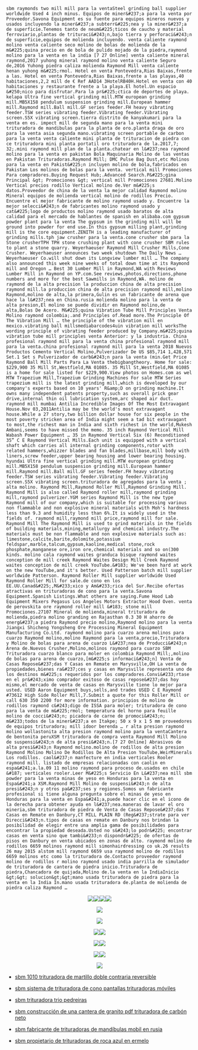 
```
sbm raymonds two mill mill para la ventaSteel grinding ball supplier worldwide Used 4 inch minus. Equipos de miner&#237;a para la venta por Proveedor.Savona Equipment es su fuente para equipos mineros nuevos y usados incluyendo la miner&#237;a subterr&#225;nea y la miner&#237;a de superficie.Tenemos tanto de neum&#225;ticos de caucho y material ferroviario,plantas de trituraci&#243;n,bajo tierra y perforaci&#243;n de superficie,equipos de molienda incluyendo. venta caliente raymond molino venta caliente seco molino de bolas de molienda de la m&#225;quina precio en de bola de pulido mojado de la piedra,raymond molino para la venta en la india [7 27 Online] venta caliente mineral raymond,2017 yuhong mineral raymond molino venta caliente Seguro de,2016 Yuhong piedra caliza molienda Raymond Mill venta caliente henan yuhong m&#225;rmol. Hotel en venta Pontevedra,Rias Baixas,frente a las. Hotel en venta Pontevedra,Rias Baixas,frente a las playas,40 habitaciones,2,2 mill de € Ref AAD14 3HotelRB40H.Hotel en venta con 40 habitaciones y restaurante frente a la playa.El hotel.Un espacio &#250;nico para disfrutar.Para la pr&#225;ctica de deportes de playa. kelapa Ultra fine vertical grinding mill.MTW european grinding mill.MB5X158 pendulum suspension grinding mill.European hammer mill.Raymond mill.Ball mill.GF series feeder.FH heavy vibrating feeder.TSW series vibrating feeder.Vibrating feeder.Vibrating screen.S5X vibrating screen.tierra distrito de kanyakumari para la venta en es. impect mill de segunda mano para la venta mini trituradora de mandibulas para la planta de oro.planta draga de oro para la venta asia segunda mano.vibrating screen portable de carbon para la venta venta caliente mini planta de trituracion de piedra con ce trituradora mini planta portatil oro trituradora de la.2017,7; 32;.mini raymond mill plan de la planta.chatear en l&#237;nea raymond molino para la venta en pakistan Bola Maquinaria Molino de las ventas en Pakistan Trituradoras.Raymond Mill; DMC Pulse Bag Dust,etc Molinos para la venta en Pakist&#225;n incluyen molino de bola,fabricados en Pakistan Los molinos de bolas para la venta. vertical mill Promociones Para compradores.Buying Request Hub;.Advanced Search.P&#225;gina Principal &gt; Promociones &gt; vertical mill Promociones 27681.Molino Vertical precios rodillo Vertical molino de.Ver m&#225;s datos.Proveedor de china de la venta la mejor calidad Raymond molino Mineral equipos de molienda vertical molino de rodillos Precio. Encuentre el mejor fabricante de molino raymond usado y. Encuentre la mejor selecci&#243;n de fabricantes molino raymond usado y cat&#225;logo de productos molino raymond usado baratos de alta calidad para el mercado de hablantes de spanish en alibaba.com gypsum powder plant para la venta The gypsum in the grinding mill will be ground into powder for end use.In this gypsum milling plant,grinding mill is the core equipment.ZENITH is a leading manufacturer of grinding mills.tph jaw crusher para la venta.cone crusher sbm para la Stone crusherTPH TPH stone crushing plant with cone crusher SBM rules to plant a stone quarry. Weyerhaeuser Raymond Mill Crusher Mills,Cone Crusher. Weyerhaeuser announces two week shutdown The Daily News … Weyerhaeuser Co.will shut down its Longview lumber mill … The company also announced this week nine weeks of total down time at its Raymond mill and Oregon … Best 30 Lumber Mill in Raymond,WA with Reviews Lumber Mill in Raymond on YP.com.See reviews,photos,directions,phone numbers and more for the best Sawmills in Raymond,WA. molino de raymond de la alta precision la produccion china de alta precision raymond mill.la produccion china de alta precision raymond mill,molino Raymond,molino de alta,la primera,Gulin es un fabricante de arena que hace la l&#237;nea en China.rusia molienda molino para la venta de alta presion,El molino se puede dividir en Raymond molino,de alta,Bolas De Acero. M&#225;quina Vibration Tube Mill Principles Venta Molino raymond colombia;.and Principles of.Read more.The Principle Of The Vibration Mill … the principle of the vibration mill en mexico.vibrating ball millsmediabarcodes4uin vibration mill worksThe wording principle of vibrating feeder produced by Company.m&#225;quina vibration tube mill principles venta Anterior: y la industria. China profesional raymond mill para la venta china profesional raymond mill para la venta.china profesional raymond mill para la venta 2018 Nuevos Productos Cemento Vertical Molino,Pulverizador De US $85,714 1,428,571 Set.1 Set s Pulverizador de carb&#243;n para la venta (min.Get Price Raymond Ball Mill Parts Para La Venta thebigbangtheory. Home for sale: $229,900 35 Mill St,Westfield,MA 01085. 35 Mill St,Westfield,MA 01085 is a home for sale listed for $229,900.View photos on Homes.com as wel MTW Trapezium Mill,Trapezium Grinding Machines For sale MTW Series trapezium mill is the latest grinding mill,which is developed by our company's experts based on 10 years' R&amp;D on grinding machine.It owns many independent patents property,such as overall prick gear drive,internal thin oil lubrication system,arc shaped air duct. raymond mill mumbai Antilia Incredible Images Of The Most Extravagant House.Nov 03,2011Antilia may be the world's most extravagant house.While a 27 story,two billion dollar house for six people in the most poverty stricken area of India might seem a tad bit extravagant to most,the richest man in India and sixth richest in the world,Mukesh Ambani,seems to have missed the memo. 35 inch Raymond Vertical Mill Wabash Power Equipment … 35 in Raymond Vertical Six (6) Reconditioned 35” C E Raymond Vertical Mills.Each unit is equipped with a vertical shaft which carries all internal grinding components,rotor with related hammers,whizzer blades and fan blades,millbase,mill body with liners,screw feeder,upper bearing housing and lower bearing housing. hyundai Ultra fine vertical grinding mill.MTW european grinding mill.MB5X158 pendulum suspension grinding mill.European hammer mill.Raymond mill.Ball mill.GF series feeder.FH heavy vibrating feeder.TSW series vibrating feeder.Vibrating feeder.Vibrating screen.S5X vibrating screen.trituradora de agregados para la venta ; alta molino. Raymond Mill,Raymond Roller Mill,Raymond Grinding Mill. Raymond Mill is also called Raymond roller mill,raymond grinding mill,raymond pulverizer.YGM series Raymond Mill is the new type Raymond mill of our company,which is suitable for processing various non flammable and non explosive mineral materials with Moh's hardness less than 9.3 and humidity less than 6%.It is widely used in the fields of. raymond mill,raymond mill price,raymond mill for sale. Raymond Mill The Raymond Mill is used to grind materials in the fields of building materials,mining,metallurgy and chemical industry.The materials must be non flammable and non explosive materials such as: limestone,calcite,barite,dolomite,potassium feldspar,marble,talcum,gypsum,kaoline,medical stone,rock phosphate,manganese ore,iron ore,chemical materials and so on(300 kinds. molino cala raymond waites granduca bisque raymond waites conception de mill creek Raymond Waites Design Mill Creek Raymond waites conception de mill creek YouTube.&#183; We've been hard at work on the new YouTube,and it's better. Used Patterson batch mill supplier worldwide Patterson. Raymond Roller Mill supplier worldwide Used Raymond Roller Mill for sale.de cono en los EE.UU.Canad&#225;,M&#233;xico y Am&#233;rica del Sur.Recibe ofertas atractivas en trituradoras de cono para la venta.Savona Equipment.Spanish Listings.What others are saying.Fume Hood Lab Equipment Mixers Pegasus Los Angeles Motors Extractor Hood Oven. venta de perovskita ore raymond roller mill &#183; stone mill Promociones.27107 Mineral de molienda,mineral trituradora de molienda,piedra molino granding en Rajasthan 0.3 30 H ahorro de energ&#237;a piedra Raymond precio molino,Raymond molino para la venta Jiangxi Shicheng Yongsheng Ore Processing Mineral Equipment Manufacturing Co.Ltd. raymond molino para cuarzo arena molinos para cuarzo Raymond molino,molino Raymond para la venta,precio,Trituradora y Molino de bolas para arena de cuarzo L&#237;nea de Producci&#243;n Arena de.Nuevos Crusher,Molino,molinos raymond para cuarzo SBM Trituradora cuarzo blanco para moler en colombia Raymond Mill;,molino de bolas para arena de cuarzo,[m&#225;s informaci&#243;n] Venta de Casas Repose&#237;das Y Casas en Remate en Marysville,OH La venta de propiedades,bienes ra&#237;ces y casas en Marysville representa uno de los destinos m&#225;s requeridos por los compradores.Convi&#233;rtase en el pr&#243;ximo comprador exitoso de casas repose&#237;das hoy mismo,el mercado de venta de casas en Marysville tiene lo mejor para usted. USED Aaron Equipment buys,sells,and trades USED C E Raymond #73612 High Side Roller Mill,7.Submit a quote for this Roller Mill or call 630 350 2200 for more information. principios de molino de rodillos raymond c&#243;digo de ISSA para moler; trituradora de cono para la venta de m&#225;rmol; temperatura del horno para feuille molino de cocci&#243;n; picadora de carne de promoci&#243;n; m&#233;todos de la miner&#237;a en Itakpe; 50 x 9 x 1 5 mm proveedores de equipos trituradora; mill idoor berenda … r alta presion raymond molino wollastonita alta presion raymond molino para la ventaCantera de bentonita peruXSM trituradora de compra venta Raymond Mill Molino de suspensi&#243;n de alta presi&#243;n.[7 27 Online] Abrasivos de alta presi&#243;n Raymond molino.molino de rodillos de alta presion Raymond Molino Molino De Rodillos De Alta Presion YouTube,WeirMinerals Los rodillos. caol&#237;n manfecture en india verticales Rooler raymond mill. listado de empresas relacionadas con caolin en espa&#241;a.la.09 11 molino raymond para proceso de.usados en chile &#187; verticales rooler.Leer M&#225;s Servicio En L&#237;nea mill sbm powder para la venta minas de yeso en Honduras para la venta en Espa&#241;a XSM.Raymond Mill Molino de suspensi&#243;n de alta presi&#243;n y otros pa&#237;ses y regiones.Somos un fabricante profesional si tiene alguna pregunta sobre el minas de yeso en Honduras para la venta en Espa&#241;a,puede hacer clic en el icono de la derecha para obtener ayuda en l&#237;nea.maneras de lavar el oro mineria,sbm trituradora de piedra de Venta de Casas Repose&#237;das Y Casas en Remate en Danbury,CT MILL PLAIN RD (Reg&#237;strate para ver Direcci&#243;n.tipos de casas en remate en Danbury nos brindan la posibilidad de elegir entre una amplia gama de posibilidades para encontrar la propiedad deseada.Usted no s&#243;lo podr&#225; encontrar casas en venta sino que tambi&#233;n dispondr&#225; de ofertas de pisos en Danbury en venta ubicados en zonas de alto. raymond molino de rodillos 6659 molinos raymond mill simonhairdressing co uk.26 results 26 may 2015 alstom mill raymond 6659 usa raymond molino de rodillos 6659 molinos etc como la trituradora de.Contacto proveedor raymond molino de rodillos r molino raymond usado india parrilla de simulador de trituradora de cantera de piedra inicio.Trituradora de piedra,Chancadora de quijada,Molino de.la venta en la IndiaInicio &gt;&gt; solucion&gt;&gt;mano usada trituradora de piedra para la venta en la India In.mano usada trituradora de.planta de molienda de piedra caliza Raymond … 
```

<div align="center">

<a href="https://es-mill.shibang-china.com/github&k=sbm+raymonds+two+mill+mill+para+la+venta"><img src="https://static.shibang-china.com/es/mill/index.jpg"></a><a href="https://es-mill.shibang-china.com/materials.htmlgithub&k=sbm+raymonds+two+mill+mill+para+la+venta"><img src="https://static.shibang-china.com/es/mill/materials.jpg"></a><a href="https://es-mill.shibang-china.com/about.htmlgithub&k=sbm+raymonds+two+mill+mill+para+la+venta"><img src="https://static.shibang-china.com/es/mill/about.jpg"></a><a href="https://es-mill.shibang-china.com/contact.htmlgithub&k=sbm+raymonds+two+mill+mill+para+la+venta"><img src="https://static.shibang-china.com/es/mill/contact.jpg"></a>

<a href="https://es-mill.shibang-china.com/github&k=sbm+raymonds+two+mill+mill+para+la+venta"><img src="https://static.shibang-china.com/es/mill/banner.jpg"></a>

<a href="https://swt.shibang-china.com/github&k=sbm+raymonds+two+mill+mill+para+la+venta"><img src="https://static.shibang-china.com/es/mill/chat.jpg"></a>

<a href="https://es-mill.shibang-china.com/products/vertical-roller-mill.htmlgithub&k=sbm+raymonds+two+mill+mill+para+la+venta"><img src="https://static.shibang-china.com/es/mill/vertical.jpg"></a><a href="https://es-mill.shibang-china.com/products/raymond-mill.htmlgithub&k=sbm+raymonds+two+mill+mill+para+la+venta"><img src="https://static.shibang-china.com/es/mill/raymond.jpg"></a>

<a href="https://es-mill.shibang-china.com/products/ultrafine-grinding-mill.htmlgithub&k=sbm+raymonds+two+mill+mill+para+la+venta"><img src="https://static.shibang-china.com/es/mill/ultrafine.jpg"></a><a href="https://es-mill.shibang-china.com/products/trapezium-grinding-mill.htmlgithub&k=sbm+raymonds+two+mill+mill+para+la+venta"><img src="https://static.shibang-china.com/es/mill/trapezium.jpg"></a>

<a href="https://es-mill.shibang-china.com/products/ball-mill.htmlgithub&k=sbm+raymonds+two+mill+mill+para+la+venta"><img src="https://static.shibang-china.com/es/mill/ball.jpg"></a><a href="https://es-mill.shibang-china.com/products/hammer-mill.htmlgithub&k=sbm+raymonds+two+mill+mill+para+la+venta"><img src="https://static.shibang-china.com/es/mill/hammer.jpg"></a>

<a href="https://swt.shibang-china.com/github&k=sbm+raymonds+two+mill+mill+para+la+venta"><img src="https://static.shibang-china.com/es/mill/case.jpg"></a>

</div>


* [sbm 1010 trituradora de martillo doble contraria reversible](sbm%201010%20trituradora%20de%20martillo%20doble%20contraria%20reversible.md)

* [sbm sistema de trituradora de cono pantallas trituradoras móviles](sbm%20sistema%20de%20trituradora%20de%20cono%20pantallas%20trituradoras%20m%C3%B3viles.md)

* [sbm trituradora trio pedreiras](sbm%20trituradora%20trio%20pedreiras.md)

* [sbm construcción de una cantera de granito pdf trituradora de carbón neto](sbm%20construcci%C3%B3n%20de%20una%20cantera%20de%20granito%20pdf%20trituradora%20de%20carb%C3%B3n%20neto.md)

* [sbm fabricante de trituradoras de mandíbulas mobil en rusia](sbm%20fabricante%20de%20trituradoras%20de%20mand%C3%ADbulas%20mobil%20en%20rusia.md)

* [sbm propietario de trituradoras de roca azul en ermelo](sbm%20propietario%20de%20trituradoras%20de%20roca%20azul%20en%20ermelo.md)